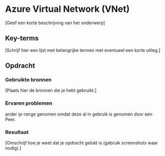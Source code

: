 # Azure Virtual Network (VNet)

[Geef een korte beschrijving van het onderwerp]

## Key-terms
[Schrijf hier een lijst met belangrijke termen met eventueel een korte uitleg.]

## Opdracht
### Gebruikte bronnen
[Plaats hier de bronnen die je hebt gebruikt.]

### Ervaren problemen
ander ip-range genomen omdat deze al in gebruik is genomen door een Peer.

### Resultaat
[Omschrijf hoe je weet dat je opdracht gelukt is (gebruik screenshots waar nodig).]
